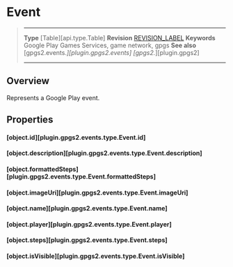 # Event

> --------------------- ------------------------------------------------------------------------------------------
> __Type__              [Table][api.type.Table]
> __Revision__          [REVISION_LABEL](REVISION_URL)
> __Keywords__          Google Play Games Services, game network, gpgs
> __See also__          [gpgs2.events.*][plugin.gpgs2.events]
>                       [gpgs2.*][plugin.gpgs2]
> --------------------- ------------------------------------------------------------------------------------------

## Overview

Represents a Google Play event.

## Properties

#### [object.id][plugin.gpgs2.events.type.Event.id]

#### [object.description][plugin.gpgs2.events.type.Event.description]

#### [object.formattedSteps][plugin.gpgs2.events.type.Event.formattedSteps]

#### [object.imageUri][plugin.gpgs2.events.type.Event.imageUri]

#### [object.name][plugin.gpgs2.events.type.Event.name]

#### [object.player][plugin.gpgs2.events.type.Event.player]

#### [object.steps][plugin.gpgs2.events.type.Event.steps]

#### [object.isVisible][plugin.gpgs2.events.type.Event.isVisible]